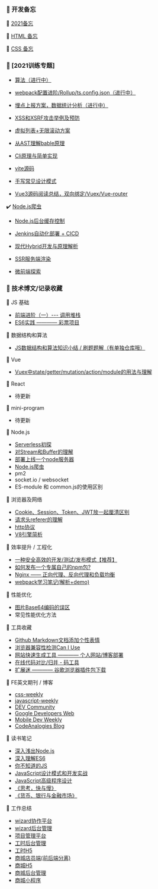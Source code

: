 ### :memo: 开发备忘

:round_pushpin: [2021备忘](https://github.com/xszi/blog/issues/7)

:round_pushpin: [HTML 备忘](https://github.com/xszi/blog/issues/16)

:round_pushpin: [CSS 备忘](https://github.com/xszi/blog/issues/6)

### :memo: [2021训练专题]

* [算法（进行中）](https://github.com/xszi/fe-interview/tree/master)

* [webpack配置进阶/Rollup/ts.config.json（进行中）]()

* [埋点上报方案，数据统计分析（进行中）]()

* [XSS和XSRF攻击举例及预防]()

* [虚拟列表+无限滚动方案]()

* [从AST理解bable原理]()

* [Cli原理与简单实现]()

* [vite源码]()

* [手写常见设计模式]()

* [Vue3源码阅读总结，双向绑定/Vuex/Vue-router]()

:heavy_check_mark: [Node.js爬虫](https://github.com/xszi/node/issues/19)

* [Node.js后台缓存控制]()

* [Jenkins自动化部署 + CICD]()

* [现代Hybrid开发与原理解析]()

* [SSR服务端渲染]()

* [微前端探索]()

### :memo: 技术博文/记录收藏

:round_pushpin: JS 基础

* [前端进阶（一）--- 调用堆栈](https://juejin.im/post/5bfb4af1e51d4574b133d1e3)
* [ES6实践 ———— 彩票项目](https://github.com/xszi/ES6-lottery)

:round_pushpin: 数据结构和算法

* [JS数据结构和算法知识小结 / 刷题题解（有单独仓库哦）](https://github.com/xszi/fe-interview/tree/master)

:round_pushpin: Vue

* [Vuex中state/getter/mutation/action/module的用法与理解](https://github.com/xszi/blog/issues/25)

:round_pushpin: React

* 待更新

:round_pushpin: mini-program

* 待更新

:round_pushpin: Node.js

* [Serverless初探](https://github.com/xszi/blog/issues/26)
* [对Stream和Buffer的理解](https://github.com/xszi/blog/issues/5)
* [部署上线一个node服务器](https://juejin.im/post/6844904002732343304)
* [Node.js爬虫](https://github.com/xszi/node/issues/19)
* pm2
* socket.io / websocket
* ES-module 和 common.js的使用区别

:round_pushpin: 浏览器及网络

* [Cookie、Session、Token、JWT放一起厘清区别](https://github.com/xszi/blog/issues/24)
* [请求头referer的理解](https://github.com/xszi/blog/issues/3)
* [http协议](https://github.com/xszi/node/issues/13)
* [V8引擎简析](https://juejin.im/post/5e0d40326fb9a0483e475543)

:round_pushpin: 效率提升 / 工程化

* [一种安全高效的开发/测试/发布模式【推荐】](https://github.com/xszi/blog/issues/17)
* [如何发布一个专属自己的npm包?](https://github.com/xszi/blog/issues/18)
* [Nginx —— 正向代理、反向代理和负载均衡](https://github.com/xszi/node/issues/12)
* [webpack学习笔记(解析+demo)](https://github.com/xszi/webpack-demo)

 :round_pushpin: 性能优化

* [图片Base64编码的误区](https://github.com/xszi/blog/issues/2)
* 常见性能优化方法

:round_pushpin: 工具收藏

* [Github Markdown文档添加个性表情](https://www.webfx.com/tools/emoji-cheat-sheet/)
* [浏览器兼容性检测Can I Use](https://caniuse.com/)
* [网站快速生成工具 ———— 个人网站/博客部署](https://jamstack.org/generators/)
* [在线代码对比/归并 - 码工具](https://www.matools.com/compare)
* [扩展迷 ———— 谷歌浏览器插件包下载](https://www.extfans.com/)

:round_pushpin: FE英文期刊 / 博客

* [css-weekly](https://css-weekly.com/archives/)
* [javascript-weekly](https://javascriptweekly.com/issues/520)
* [DEV Community](https://dev.to/aemiej/nginx-concepts-i-wish-i-knew-years-ago-23o0)
* [Google Developers Web](https://developers.google.com/web/)
* [Mobile Dev Weekly](https://mobiledevweekly.com/issues)
* [CodeAnalogies Blog](https://blog.codeanalogies.com/)

:round_pushpin: 读书笔记

* [深入浅出Node.js](https://github.com/xszi/node-note)
* [深入理解ES6](https://github.com/xszi/ES6)
* [你不知道的JS](https://github.com/xszi/you-dont-kown-js)
* [JavaScript设计模式和开发实战](https://github.com/xszi/js-design-mode)
* [JavaScript高级程序设计](https://github.com/xszi/js-advanced)
* [《思考，快与慢》](https://github.com/xszi/blog/issues/4)
* [《货币、银行与金融市场》](https://github.com/xszi/blog/issues/8)

:round_pushpin: 工作总结

* [wizard协作平台](https://github.com/xszi/blog/issues/11)
* [wizard后台管理](https://github.com/xszi/blog/issues/23)
* [项目管理平台](https://github.com/xszi/blog/issues/20)
* [工时后台管理](https://github.com/xszi/blog/issues/21)
* [工时H5](https://github.com/xszi/blog/issues/22)
* [商城店员端(前后端分离)](https://github.com/xszi/blog/blob/master/work/clerk.md)
* [商城H5](https://github.com/xszi/blog/)
* [商城后台管理](https://github.com/xszi/blog/)
* [商城小程序](https://github.com/xszi/blog/)

